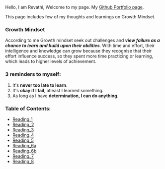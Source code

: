 Hello, I am Revathi, Welcome to my page. My [Github Portfolio page](https://github.com/revathisrie). 

This page includes few of my thoughts and learnings on Growth Mindset.

### Growth Mindset

According to me Growth mindset seek out challenges and *__view failure as a chance to learn and build upon their abilities__*. With time and effort, their intelligence and knowledge can grow because they recognise that their effort influence success, so they spent more time practicing or learning, which leads to higher levels of achievement.

### 3 reminders to myself:	

1. It's **never too late to learn**.
2. It's **okay if I fail**, atleast I learned something.
3. As long as I have __determination, I can do anything__.

### Table of Contents:
- [Reading_1](Read_01.md)
- [Reading_2](READ_02.md)
- [Reading_3](READ_03.md)
- [Reading_4](READ_04.md)
- [Reading_5](READ_05.md)
- [Reading_6a](READ_06a.md)
- [Reading_6b](READ_06b.md)
- [Reading_7](READ_07.md)
- [Reading_8](READ_08.md)

